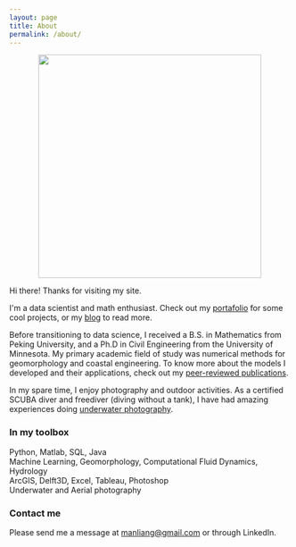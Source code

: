 ```yaml
---
layout: page
title: About
permalink: /about/
---
```

<p align="center"><img src="../images/profile.png" width="400"></p>

Hi there! Thanks for visiting my site.  

I'm a data scientist and math enthusiast. Check out my [portafolio]() for some cool projects, or my [blog](https://sealoving.github.io/) to read more.

Before transitioning to data science, I received a B.S. in Mathematics from Peking University, and a Ph.D in Civil Engineering from the University of Minnesota. My primary academic field of study was numerical methods for geomorphology and coastal engineering. To know more about the models I developed and their applications, check out my [peer-reviewed publications](https://scholar.google.com/citations?user=N08QGhsAAAAJ&hl=en).

In my spare time, I enjoy photography and outdoor activities. As a certified SCUBA diver and freediver (diving without a tank), I have had amazing experiences doing [underwater photography](https://www.sealoving.com).

### In my toolbox
Python, Matlab, SQL, Java  
Machine Learning, Geomorphology, Computational Fluid Dynamics, Hydrology  
ArcGIS, Delft3D, Excel, Tableau, Photoshop  
Underwater and Aerial photography

### Contact me

Please send me a message at manliang@gmail.com or through LinkedIn.
